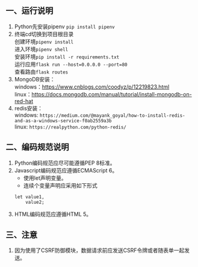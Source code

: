 ## 一、运行说明
1. Python先安装pipenv
`pip install pipenv`<br/>
2. 终端cd切换到项目根目录<br/>
  创建环境`pipenv install`<br/>
  进入环境`pipenv shell`<br/>
  安装环境`pip install -r requirements.txt`<br/>
  运行应用`flask run --host=0.0.0.0 --port=80`<br/>
  查看路由`flask routes`<br/>
3. MongoDB安装：<br/>
windows：https://www.cnblogs.com/coodyz/p/12219823.html<br/>
linux：https://docs.mongodb.com/manual/tutorial/install-mongodb-on-red-hat<br/>
4. redis安装：<br/>
windows: `https://medium.com/@mayank_goyal/how-to-install-redis-and-as-a-windows-service-f0ab2559a3b`<br/>
linux: `https://realpython.com/python-redis/`
## 二、编码规范说明
1. Python编码规范应尽可能遵循PEP 8标准。
2. Javascript编码规范应遵循ECMAScript 6。
    * 使用let声明变量。
    * 连续个变量声明应采用如下形式
    ```
    let value1,
        value2;
    ```
3. HTML编码规范应遵循HTML 5。<br/>
## 三、注意
1. 因为使用了CSRF防御模块，数据请求前应发送CSRF令牌或者随表单一起发送。
